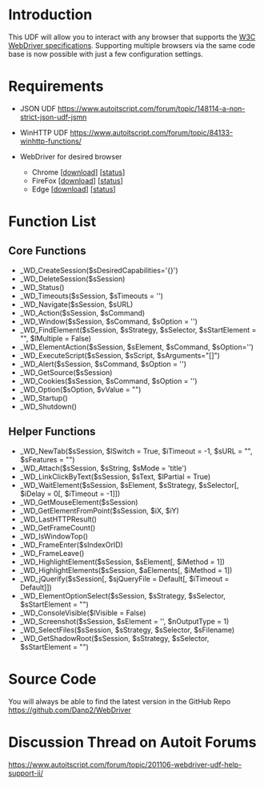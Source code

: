 # Introduction
This UDF will allow you to interact with any browser that supports the [W3C WebDriver specifications](https://www.w3.org/TR/webdriver/). Supporting multiple browsers via the same code base is now possible with just a few configuration settings.

# Requirements
- JSON UDF https://www.autoitscript.com/forum/topic/148114-a-non-strict-json-udf-jsmn
- WinHTTP UDF https://www.autoitscript.com/forum/topic/84133-winhttp-functions/

- WebDriver for desired browser
	- Chrome	[[download](https://sites.google.com/a/chromium.org/chromedriver/downloads)]	[[status](https://chromium.googlesource.com/chromium/src/+/master/docs/chromedriver_status.md)]
	- FireFox	[[download](https://github.com/mozilla/geckodriver/releases)]	[[status](https://developer.mozilla.org/en-US/docs/Mozilla/QA/Marionette/WebDriver/status)]
	- Edge	[[download](https://developer.microsoft.com/en-us/microsoft-edge/tools/webdriver/)]	[[status](https://docs.microsoft.com/en-us/microsoft-edge/webdriver#w3c-webdriver-specification-supporthttpsw3cgithubiowebdriverwebdriver-spechtml)]


# Function List

## Core Functions

- _WD_CreateSession($sDesiredCapabilities='{}')
- _WD_DeleteSession($sSession)
- _WD_Status()
- _WD_Timeouts($sSession, $sTimeouts = '')
- _WD_Navigate($sSession, $sURL)
- _WD_Action($sSession, $sCommand)
- _WD_Window($sSession, $sCommand, $sOption = '')
- _WD_FindElement($sSession, $sStrategy, $sSelector, $sStartElement = "", $lMultiple = False)
- _WD_ElementAction($sSession, $sElement, $sCommand, $sOption='')
- _WD_ExecuteScript($sSession, $sScript, $sArguments="[]")
- _WD_Alert($sSession, $sCommand, $sOption = '')
- _WD_GetSource($sSession)
- _WD_Cookies($sSession,  $sCommand, $sOption = '')
- _WD_Option($sOption, $vValue = "")
- _WD_Startup()
- _WD_Shutdown()

## Helper Functions

- _WD_NewTab($sSession, $lSwitch = True, $iTimeout = -1, $sURL = "", $sFeatures = "")
- _WD_Attach($sSession, $sString, $sMode = 'title')
- _WD_LinkClickByText($sSession, $sText, $lPartial = True)
- _WD_WaitElement($sSession, $sElement, $sStrategy, $sSelector[, $iDelay = 0[, $iTimeout = -1]])
- _WD_GetMouseElement($sSession)
- _WD_GetElementFromPoint($sSession, $iX, $iY)
- _WD_LastHTTPResult()
- _WD_GetFrameCount()
- _WD_IsWindowTop()
- _WD_FrameEnter($sIndexOrID)
- _WD_FrameLeave()
- _WD_HighlightElement($sSession, $sElement[, $iMethod = 1])
- _WD_HighlightElements($sSession, $aElements[, $iMethod = 1])
- _WD_jQuerify($sSession[, $sjQueryFile = Default[, $iTimeout = Default]])
- _WD_ElementOptionSelect($sSession, $sStrategy, $sSelector, $sStartElement = "")
- _WD_ConsoleVisible($lVisible = False)
- _WD_Screenshot($sSession, $sElement = '', $nOutputType = 1)
- _WD_SelectFiles($sSession, $sStrategy, $sSelector, $sFilename)
- _WD_GetShadowRoot($sSession, $sStrategy, $sSelector, $sStartElement = "")

# Source Code
You will always be able to find the latest version in the GitHub Repo  https://github.com/Danp2/WebDriver


# Discussion Thread on Autoit Forums
https://www.autoitscript.com/forum/topic/201106-webdriver-udf-help-support-ii/
